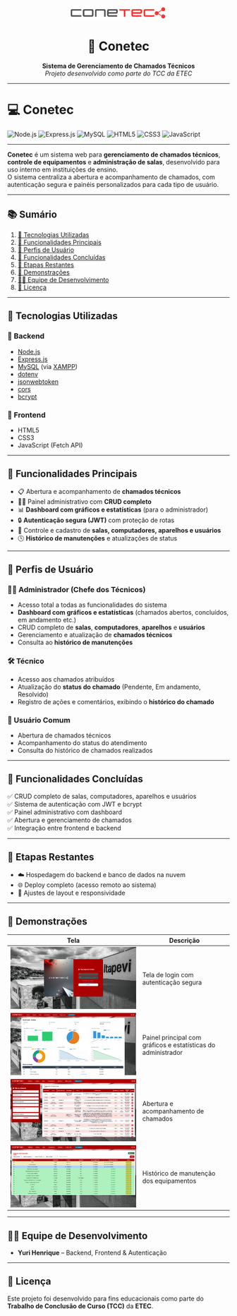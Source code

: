 <p align="center">
  <img src="./prints/logo.png" alt="Logo Conetec" width="220"/>
</p>

<h1 align="center">🧰 Conetec</h1>
<p align="center">
  <strong>Sistema de Gerenciamento de Chamados Técnicos</strong><br>
  <em>Projeto desenvolvido como parte do TCC da ETEC</em>
</p>

---

# 💻 Conetec

![Node.js](https://img.shields.io/badge/Node.js-339933?style=flat&logo=nodedotjs&logoColor=white)
![Express.js](https://img.shields.io/badge/Express.js-000000?style=flat&logo=express&logoColor=white)
![MySQL](https://img.shields.io/badge/MySQL-00758F?style=flat&logo=mysql&logoColor=white)
![HTML5](https://img.shields.io/badge/HTML5-E34F26?style=flat&logo=html5&logoColor=white)
![CSS3](https://img.shields.io/badge/CSS3-1572B6?style=flat&logo=css3&logoColor=white)
![JavaScript](https://img.shields.io/badge/JavaScript-F7DF1E?style=flat&logo=javascript&logoColor=black)

---

**Conetec** é um sistema web para **gerenciamento de chamados técnicos**, **controle de equipamentos** e **administração de salas**, desenvolvido para uso interno em instituições de ensino.  
O sistema centraliza a abertura e acompanhamento de chamados, com autenticação segura e painéis personalizados para cada tipo de usuário.

---

## 📚 Sumário

1. [🚀 Tecnologias Utilizadas](#-tecnologias-utilizadas)  
2. [🧩 Funcionalidades Principais](#-funcionalidades-principais)  
3. [👥 Perfis de Usuário](#-perfis-de-usuário)  
4. [🧪 Funcionalidades Concluídas](#-funcionalidades-concluídas)  
5. [🔄 Etapas Restantes](#-etapas-restantes)  
6. [📸 Demonstrações](#-demonstrações)  
7. [👨‍💻 Equipe de Desenvolvimento](#-equipe-de-desenvolvimento)  
8. [📄 Licença](#-licença)  

---

## 🚀 Tecnologias Utilizadas

### 🧠 Backend
- [Node.js](https://nodejs.org/)
- [Express.js](https://expressjs.com/)
- [MySQL](https://www.mysql.com/) (via [XAMPP](https://www.apachefriends.org/pt_br/index.html))
- [dotenv](https://www.npmjs.com/package/dotenv)
- [jsonwebtoken](https://www.npmjs.com/package/jsonwebtoken)
- [cors](https://www.npmjs.com/package/cors)
- [bcrypt](https://www.npmjs.com/package/bcrypt)

### 🎨 Frontend
- HTML5  
- CSS3  
- JavaScript (Fetch API)

---

## 🧩 Funcionalidades Principais

- 📋 Abertura e acompanhamento de **chamados técnicos**
- 🧑‍💼 Painel administrativo com **CRUD completo**
- 📊 **Dashboard com gráficos e estatísticas** (para o administrador)
- 🔒 **Autenticação segura (JWT)** com proteção de rotas
- 💾 Controle e cadastro de **salas, computadores, aparelhos e usuários**
- 🕓 **Histórico de manutenções** e atualizações de status

---

## 👥 Perfis de Usuário

### 👨‍💼 Administrador (Chefe dos Técnicos)
- Acesso total a todas as funcionalidades do sistema  
- **Dashboard com gráficos e estatísticas** (chamados abertos, concluídos, em andamento etc.)  
- CRUD completo de **salas**, **computadores**, **aparelhos** e **usuários**  
- Gerenciamento e atualização de **chamados técnicos**  
- Consulta ao **histórico de manutenções**  

### 🛠️ Técnico
- Acesso aos chamados atribuídos  
- Atualização do **status do chamado** (Pendente, Em andamento, Resolvido)  
- Registro de ações e comentários, exibindo o **histórico do chamado**  

### 👤 Usuário Comum
- Abertura de chamados técnicos  
- Acompanhamento do status do atendimento  
- Consulta do histórico de chamados realizados  

---

## 🧪 Funcionalidades Concluídas
✅ CRUD completo de salas, computadores, aparelhos e usuários  
✅ Sistema de autenticação com JWT e bcrypt  
✅ Painel administrativo com dashboard  
✅ Abertura e gerenciamento de chamados  
✅ Integração entre frontend e backend  

---

## 🔄 Etapas Restantes
- ☁️ Hospedagem do backend e banco de dados na nuvem  
- 🌐 Deploy completo (acesso remoto ao sistema)  
- 📱 Ajustes de layout e responsividade  

---


## 📸 Demonstrações

| Tela | Descrição |
|------|------------|
| ![Login](./prints/login.png) | Tela de login com autenticação segura |
| ![Dashboard](./prints/dashboardAdmin.png) | Painel principal com gráficos e estatísticas do administrador |
| ![Chamado](./prints/chamado.png) | Abertura e acompanhamento de chamados |
| ![Histórico](./prints/historico.png) | Histórico de manutenção dos equipamentos |


---

## 👨‍💻 Equipe de Desenvolvimento
- **Yuri Henrique** – Backend, Frontend & Autenticação  

---

## 📄 Licença
Este projeto foi desenvolvido para fins educacionais como parte do **Trabalho de Conclusão de Curso (TCC)** da **ETEC**.
